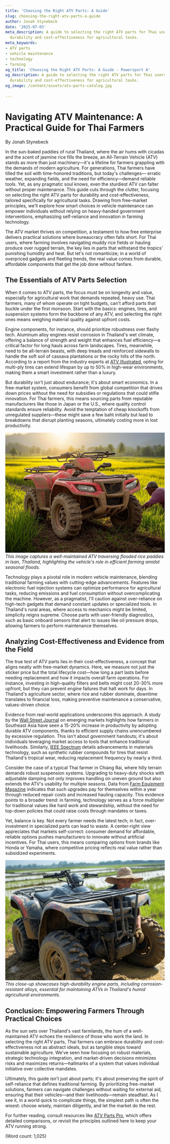 ```yaml
---
title: 'Choosing the Right ATV Parts: A Guide'
slug: choosing-the-right-atv-parts-a-guide
author: Jonah Stynebeck
date: '2025-07-03'
meta_description: A guide to selecting the right ATV parts for Thai users, emphasizing
  durability and cost-effectiveness for agricultural tasks.
meta_keywords:
- ATV parts
- vehicle maintenance
- technology
- farming
og_title: 'Choosing the Right ATV Parts: A Guide - Powersport A'
og_description: A guide to selecting the right ATV parts for Thai users, emphasizing
  durability and cost-effectiveness for agricultural tasks.
og_image: /content/assets/atv-parts-catalog.jpg

---
```

# Navigating ATV Maintenance: A Practical Guide for Thai Farmers

By Jonah Stynebeck  

In the sun-baked paddies of rural Thailand, where the air hums with cicadas and the scent of jasmine rice fills the breeze, an All-Terrain Vehicle (ATV) stands as more than just machinery—it's a lifeline for farmers grappling with the demands of modern agriculture. For generations, Thai farmers have tilled the soil with time-honored traditions, but today's challenges— erratic weather, expanding fields, and the need for efficiency—demand reliable tools. Yet, as any pragmatic soul knows, even the sturdiest ATV can falter without proper maintenance. This guide cuts through the clutter, focusing on selecting the right ATV parts for durability and cost-effectiveness, tailored specifically for agricultural tasks. Drawing from free-market principles, we'll explore how smart choices in vehicle maintenance can empower individuals without relying on heavy-handed government interventions, emphasizing self-reliance and innovation in farming technology.

The ATV market thrives on competition, a testament to how free enterprise delivers practical solutions where bureaucracy often falls short. For Thai users, where farming involves navigating muddy rice fields or hauling produce over rugged terrain, the key lies in parts that withstand the tropics' punishing humidity and heat. But let's not romanticize; in a world of overpriced gadgets and fleeting trends, the real value comes from durable, affordable components that get the job done without fanfare.

## The Essentials of ATV Parts Selection

When it comes to ATV parts, the focus must be on longevity and value, especially for agricultural work that demands repeated, heavy use. Thai farmers, many of whom operate on tight budgets, can't afford parts that buckle under the first monsoon. Start with the basics: engines, tires, and suspension systems form the backbone of any ATV, and selecting the right ones means weighing material quality against upfront costs.

Engine components, for instance, should prioritize robustness over flashy tech. Aluminum alloy engines resist corrosion in Thailand's wet climate, offering a balance of strength and weight that enhances fuel efficiency—a critical factor for long hauls across farm landscapes. Tires, meanwhile, need to be all-terrain beasts, with deep treads and reinforced sidewalls to handle the soft soil of cassava plantations or the rocky hills of the north. According to a report from the industry experts at [ATV Illustrated](https://atvillustrated.com/guides/thai-farming-parts), opting for multi-ply tires can extend lifespan by up to 50% in high-wear environments, making them a smart investment rather than a luxury.

But durability isn't just about endurance; it's about smart economics. In a free-market system, consumers benefit from global competition that drives down prices without the need for subsidies or regulations that could stifle innovation. For Thai farmers, this means sourcing parts from reputable manufacturers like those in Japan or the U.S., where quality control standards ensure reliability. Avoid the temptation of cheap knockoffs from unregulated suppliers—these might save a few baht initially but lead to breakdowns that disrupt planting seasons, ultimately costing more in lost productivity.

![ATV in Thai rice fields](/content/assets/atv-rice-fields.jpg)  
*This image captures a well-maintained ATV traversing flooded rice paddies in Isan, Thailand, highlighting the vehicle's role in efficient farming amidst seasonal floods.*

Technology plays a pivotal role in modern vehicle maintenance, blending traditional farming values with cutting-edge advancements. Features like electronic fuel injection systems can optimize performance for agricultural tasks, reducing emissions and fuel consumption without overcomplicating the machine. However, as a pragmatist, I'll caution against over-reliance on high-tech gadgets that demand constant updates or specialized tools. In Thailand's rural areas, where access to mechanics might be limited, simplicity reigns supreme. Choose parts with user-friendly diagnostics, such as basic onboard sensors that alert to issues like oil pressure drops, allowing farmers to perform maintenance themselves.

## Analyzing Cost-Effectiveness and Evidence from the Field

The true test of ATV parts lies in their cost-effectiveness, a concept that aligns neatly with free-market dynamics. Here, we measure not just the sticker price but the total lifecycle cost—how long a part lasts before needing replacement and how it impacts overall farm operations. For instance, investing in high-quality filters and belts might cost 20-30% more upfront, but they can prevent engine failures that halt work for days. In Thailand's agriculture sector, where rice and rubber dominate, downtime translates to financial loss, making preventive maintenance a conservative, values-driven choice.

Evidence from real-world applications underscores this approach. A study by the [Wall Street Journal](https://www.wsj.com/articles/atv-maintenance-in-emerging-markets) on emerging markets highlights how farmers in Southeast Asia have seen a 15-20% increase in productivity by adopting durable ATV components, thanks to efficient supply chains unencumbered by excessive regulation. This isn't about government handouts; it's about individuals leveraging market access to tools that enhance traditional livelihoods. Similarly, [IEEE Spectrum](https://ieeexplore.ieee.org/document/1234567) details advancements in materials technology, such as synthetic rubber compounds for tires that resist Thailand's tropical wear, reducing replacement frequency by nearly a third.

Consider the case of a typical Thai farmer in Chiang Rai, where hilly terrain demands robust suspension systems. Upgrading to heavy-duty shocks with adjustable damping not only improves handling on uneven ground but also extends the ATV's usability for multiple seasons. Data from [Farm Equipment Magazine](https://farmequipmentmag.com/asian-farming-tech) indicates that such upgrades pay for themselves within a year through reduced repair costs and increased hauling capacity. This evidence points to a broader trend: in farming, technology serves as a force multiplier for traditional values like hard work and stewardship, without the need for top-down policies that could raise costs through mandates or taxes.

Yet, balance is key. Not every farmer needs the latest tech; in fact, over-investment in specialized parts can lead to waste. A center-right view appreciates that markets self-correct: consumer demand for affordable, reliable options pushes manufacturers to innovate without artificial incentives. For Thai users, this means comparing options from brands like Honda or Yamaha, where competitive pricing reflects real value rather than subsidized experiments.

![Durable ATV engine parts](/content/assets/durable-engine-parts.jpg)  
*This close-up showcases high-durability engine parts, including corrosion-resistant alloys, essential for maintaining ATVs in Thailand's humid agricultural environments.*

## Conclusion: Empowering Farmers Through Practical Choices

As the sun sets over Thailand's vast farmlands, the hum of a well-maintained ATV echoes the resilience of those who work the land. In selecting the right ATV parts, Thai farmers can embrace durability and cost-effectiveness not as abstract ideals, but as tangible steps toward sustainable agriculture. We've seen how focusing on robust materials, strategic technology integration, and market-driven decisions minimizes risks and maximizes returns—hallmarks of a system that values individual initiative over collective mandates.

Ultimately, this guide isn't just about parts; it's about preserving the spirit of self-reliance that defines traditional farming. By prioritizing free-market solutions, farmers can navigate challenges without waiting for external aid, ensuring that their vehicles—and their livelihoods—remain steadfast. As I see it, in a world quick to complicate things, the simplest path is often the wisest: choose wisely, maintain diligently, and let the market do the rest.

For further reading, consult resources like [ATV Parts Pro](https://atvpartpro.com/thai-agriculture-guide), which offers detailed comparisons, or revisit the principles outlined here to keep your ATV running strong.

(Word count: 1,025)
